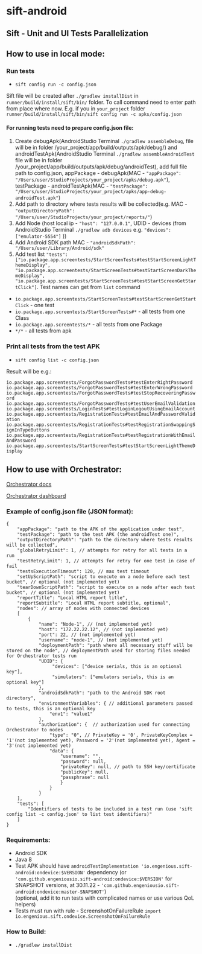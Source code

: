 # sift-android


## Sift - Unit and UI Tests Parallelization

## How to use in local mode:
### Run tests
- `sift config run -c config.json`

Sift file will be created after `./gradlew installDist` in `runner/build/install/sift/bin/` folder. To call command need to enter path from place where now. E.g. if you in `your_project` folder `runner/build/install/sift/bin/sift config run -c apks/config.json`

#### For running tests need to prepare config.json file:
1. Create debugApk(AndroidStudio Terminal `./gradlew assembleDebug`, file will be in folder /your_project/app/build/outputs/apk/debug/) and androidTestApk(AndroidStudio Terminal `./gradlew assembleAndroidTest` file will be in folder /your_project/app/build/outputs/apk/debug/androidTest), add full file path to config.json, appPackage - debugApk(MAC - `"appPackage": "/Users/user/StudioProjects/your_project/apks/debug.apk"`), testPackage - androidTestApk(MAC - `"testPackage": "/Users/user/StudioProjects/your_project/apks/app-debug-androidTest.apk"`)
2. Add path to directory where tests results will be collected(e.g. MAC - `"outputDirectoryPath": "/Users/user/StudioProjects/your_project/reports/"`)
3. Add Node (host local ip - `"host": "127.0.0.1"`, UDID - devices (from AndroidStudio Terminal `./gradlew adb devices` e.g. `"devices": ["emulator-5554"]` ))
4. Add Android SDK path MAC - `"androidSdkPath": "/Users/user/Library/Android/sdk"`
5. Add test list `"tests": ["io.package.app.screentests/StartScreenTests#testStartScreenLightThemeDisplay", "io.package.app.screentests/StartScreenTests#testStartScreenDarkThemeDisplay", "io.package.app.screentests/StartScreenTests#testStartScreenGetStartClick"]`. Test names can get from `list` command

- `io.package.app.screentests/StartScreenTests#testStartScreenGetStartClick` - one test
- `io.package.app.screentests/StartScreenTests#*` - all tests from one Class
- `io.package.app.screentests/*` - all tests from one Package
- `*/*` - all tests from apk

### Print all tests from the test APK
- `sift config list -c config.json`

Result will be e.g.:

`io.package.app.screentests/ForgotPasswordTests#testEnterRightPassword
io.package.app.screentests/ForgotPasswordTests#testEnterWrongPassword
io.package.app.screentests/ForgotPasswordTests#testStopRecoveringPassword
io.package.app.screentests/ForgotPasswordTests#testUserEmailValidation
io.package.app.screentests/LoginTests#testLoginLogoutUsingEmailAccount
io.package.app.screentests/RegistrationTests#testEmailAndPasswordValidation
io.package.app.screentests/RegistrationTests#testRegistrationSwappingSignInTypeButtons
io.package.app.screentests/RegistrationTests#testRegistrationWithEmailAndPassword
io.package.app.screentests/StartScreenTests#testStartScreenLightThemeDisplay`

## How to use with Orchestrator:
[Orchestrator docs](https://orchestrator.engenious.io/docs)

[Orchestrator dashboard](https://dashboard.orchestrator.engenious.io/)

### Example of **config.json** file (JSON format):

```JSON5
{
    "appPackage": "path to the APK of the application under test",
    "testPackage": "path to the test APK (the androidTest one)",
    "outputDirectoryPath": "path to the directory where tests results will be collected",
    "globalRetryLimit": 1, // attempts for retry for all tests in a run
    "testRetryLimit": 1, // attempts for retry for one test in case of fail
    "testsExecutionTimeout": 120, // max test timeout
    "setUpScriptPath": "script to execute on a node before each test bucket", // optional (not implemented yet)
    "tearDownScriptPath": "script to execute on a node after each test bucket", // optional (not implemented yet)
    "reportTitle": "Local HTML report title",
    "reportSubtitle": "Local HTML report subtitle, optional",
    "nodes": // array of nodes with connected devices
    [
        {
            "name": "Node-1", // (not implemented yet)
            "host": "172.22.22.12", // (not implemented yet)
            "port": 22, // (not implemented yet)
            "username": "node-1", // (not implemented yet)
            "deploymentPath": "path where all necessary stuff will be stored on the node", // deploymentPath used for storing files needed for Orchestrator tests run
            "UDID": {
                 "devices": ["device serials, this is an optional key"],
                 "simulators": ["emulators serials, this is an optional key"]
            },
            "androidSdkPath": "path to the Android SDK root directory",
            "environmentVariables": { // additional parameters passed to tests, this is an optional key
                "env1": "value1"
            },
            "authorization": {  // authorization used for connecting Orchestrator to nodes
                "type": "0", // PrivateKey = '0', PrivateKeyComplex = '1'(not implemented yet), Password = '2'(not implemented yet), Agent = '3'(not implemented yet)
                "data": {
                    "username": "",
                    "password": null,
                    "privateKey": null, // path to SSH key/certificate
                    "publicKey": null,
                    "passphrase": null
                    }
                }
            }
    ],
    "tests": [
        "Identifiers of tests to be included in a test run (use 'sift config list -c config.json' to list test identifiers)"
    ]
}

```

### Requirements:
 - Android SDK
 - Java 8
 - Test APK should have `androidTestImplementation 'io.engenious.sift-android:ondevice:$VERSION'` dependency
   (or `'com.github.engeniousio.sift-android:ondevice:$VERSION'` for SNAPSHOT versions, at 30.11.22 - `'com.github.engeniousio.sift-android:ondevice:master-SNAPSHOT'`)
  <br/>(optional, add it to run tests with complicated names or use various QoL helpers)
 - Tests must run with rule - ScreenshotOnFailureRule
 `import io.engenious.sift.ondevice.ScreenshotOnFailureRule`

### How to Build:
- `./gradlew installDist`
